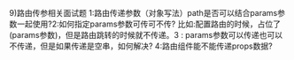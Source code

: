 9)路由传参相关面试题
1:路由传递参数（对象写法）path是否可以结合params参数一起使用?2:如何指定params参数可传可不传?
比如:配置路由的时候，占位了(params参数)，但是路由跳转的时候就不传递。3 : params参数可以传递也可以不传递，但是如果传递是空串，如何解决?
4:路由组件能不能传递props数据?